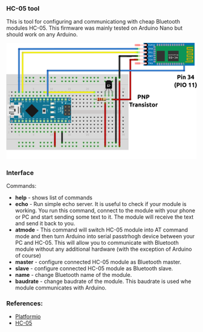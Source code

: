 ### HC-05 tool

This is tool for configuring and communicationg with cheap Bluetooth modules
HC-05. This firmware was mainly tested on Arduino Nano but should work on any
Arduino.

![Schematics](./schematics.png) <!-- .element style="width: 600px; marign: 30px 0 30px 173px;;" -->

### Interface

Commands:

* **help** - shows list of commands
* **echo** - Run simple echo server. It is useful to check if your module is
  working. You run this command, connect to the module with your phone or PC and
  start sending some text to it. The module will receive the text and send it back
  to you.                                                                                                                             
* **atmode** - This command will switch HC-05 module into AT command mode and
  then turn Arduino into serial passtrhogh device between your PC and HC-05.
  This will allow you to communicate with Bluetooth module without any
  additional hardware (with the exception of Arduino of course)                                                                                
* **master** - configure connected HC-05 module as Bluetooth master.
* **slave** - configure connected HC-05 module as Bluetooth slave. 
* **name** - change Bluetooth name of the module.                  
* **baudrate** - change baudrate of the module. This baudrate is used whe
  module communicates with Arduino.

### References:

* [Platformio](https://platformio.org/)
* [HC-05](https://www.aliexpress.com/wholesale?catId=0&SearchText=HC-05+Bluetooth)
